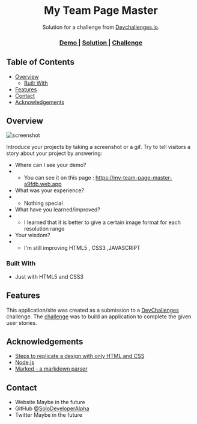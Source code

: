 <!-- Please update value in the {}  -->

<h1 align="center">My Team Page Master</h1>

<div align="center">
   Solution for a challenge from  <a href="http://devchallenges.io" target="_blank">Devchallenges.io</a>.
</div>

<div align="center">
  <h3>
    <a href="https://my-team-page-master-a9fdb.web.app">
      Demo
    </a>
    <span> | </span>
    <a href="https://devchallenges.io/solutions/61cRiRKJHdbJoXPQqUFO">
      Solution
    </a>
    <span> | </span>
    <a href="https://devchallenges.io/challenges/hhmesazsqgKXrTkYkt0U">
      Challenge
    </a>
  </h3>
</div>

<!-- TABLE OF CONTENTS -->

## Table of Contents

- [Overview](#overview)
  - [Built With](#built-with)
- [Features](#features)
- [Contact](#contact)
- [Acknowledgements](#acknowledgements)

<!-- OVERVIEW -->

## Overview

![screenshot](https://firebasestorage.googleapis.com/v0/b/my-team-page-master-a9fdb.appspot.com/o/mypageteam.png?alt=media&token=65347d20-734a-4198-bd09-ec4bda152bf2)

Introduce your projects by taking a screenshot or a gif. Try to tell visitors a story about your project by answering:

- Where can I see your demo?
- * You can see it on this page : https://my-team-page-master-a9fdb.web.app
- What was your experience?
- * Nothing special
- What have you learned/improved?
- * I learned that it is better to give a certain image format for each resolution range
- Your wisdom? 
- * I'm still improving HTML5 , CSS3 ,JAVASCRIPT

### Built With

<!-- This section should list any major frameworks that you built your project using. Here are a few examples.-->
- Just with HTML5 and CSS3

## Features

<!-- List the features of your application or follow the template. Don't share the figma file here :) -->

This application/site was created as a submission to a [DevChallenges](https://devchallenges.io/challenges) challenge. The [challenge](https://devchallenges.io/challenges/hhmesazsqgKXrTkYkt0U) was to build an application to complete the given user stories.


## Acknowledgements

<!-- This section should list any articles or add-ons/plugins that helps you to complete the project. This is optional but it will help you in the future. For exmpale -->

- [Steps to replicate a design with only HTML and CSS](https://devchallenges-blogs.web.app/how-to-replicate-design/)
- [Node.js](https://nodejs.org/)
- [Marked - a markdown parser](https://github.com/chjj/marked)

## Contact
- Website Maybe in the future
- GitHub [@SoloDeveloperAlpha](https://github.com/SoloDeveloperAlpha)
- Twitter Maybe in the future

